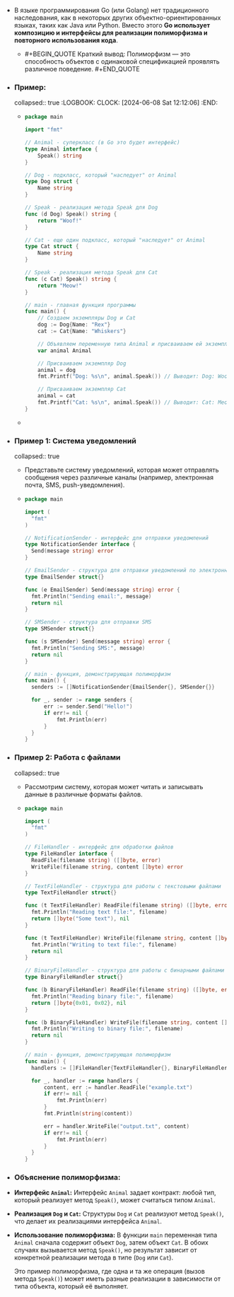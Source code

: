 - В языке программирования Go (или Golang) нет традиционного наследования, как в некоторых других объектно-ориентированных языках, таких как Java или Python. Вместо этого **Go использует композицию и интерфейсы для реализации полиморфизма и повторного использования кода**.
	- #+BEGIN_QUOTE
	  Краткий вывод:
	  Полиморфизм — это способность объектов с одинаковой спецификацией проявлять различное поведение.
	  #+END_QUOTE
- ### Пример:
  collapsed:: true
  :LOGBOOK:
  CLOCK: [2024-06-08 Sat 12:12:06]
  :END:
	- ```go
	  package main
	  
	  import "fmt"
	  
	  // Animal - суперкласс (в Go это будет интерфейс)
	  type Animal interface {
	      Speak() string
	  }
	  
	  // Dog - подкласс, который "наследует" от Animal
	  type Dog struct {
	      Name string
	  }
	  
	  // Speak - реализация метода Speak для Dog
	  func (d Dog) Speak() string {
	      return "Woof!"
	  }
	  
	  // Cat - еще один подкласс, который "наследует" от Animal
	  type Cat struct {
	      Name string
	  }
	  
	  // Speak - реализация метода Speak для Cat
	  func (c Cat) Speak() string {
	      return "Meow!"
	  }
	  
	  // main - главная функция программы
	  func main() {
	      // Создаем экземпляры Dog и Cat
	      dog := Dog{Name: "Rex"}
	      cat := Cat{Name: "Whiskers"}
	  
	      // Объявляем переменную типа Animal и присваиваем ей экземпляры Dog и Cat
	      var animal Animal
	  
	      // Присваиваем экземпляр Dog
	      animal = dog
	      fmt.Printf("Dog: %s\n", animal.Speak()) // Выводит: Dog: Woof!
	  
	      // Присваиваем экземпляр Cat
	      animal = cat
	      fmt.Printf("Cat: %s\n", animal.Speak()) // Выводит: Cat: Meow!
	  }
	  
	  ```
	-
- ### Пример 1: Система уведомлений
  collapsed:: true
	- Представьте систему уведомлений, которая может отправлять сообщения через различные каналы (например, электронная почта, SMS, push-уведомления).
	- ```go
	  package main
	  
	  import (
	  	"fmt"
	  )
	  
	  // NotificationSender - интерфейс для отправки уведомлений
	  type NotificationSender interface {
	  	Send(message string) error
	  }
	  
	  // EmailSender - структура для отправки уведомлений по электронной почте
	  type EmailSender struct{}
	  
	  func (e EmailSender) Send(message string) error {
	  	fmt.Println("Sending email:", message)
	  	return nil
	  }
	  
	  // SMSender - структура для отправки SMS
	  type SMSender struct{}
	  
	  func (s SMSender) Send(message string) error {
	  	fmt.Println("Sending SMS:", message)
	  	return nil
	  }
	  
	  // main - функция, демонстрирующая полиморфизм
	  func main() {
	  	senders := []NotificationSender{EmailSender{}, SMSender{}}
	  
	  	for _, sender := range senders {
	  		err := sender.Send("Hello!")
	  		if err!= nil {
	  			fmt.Println(err)
	  		}
	  	}
	  }
	  
	  ```
- ### Пример 2: Работа с файлами
  collapsed:: true
	- Рассмотрим систему, которая может читать и записывать данные в различные форматы файлов.
	- ```go
	  package main
	  
	  import (
	  	"fmt"
	  )
	  
	  // FileHandler - интерфейс для обработки файлов
	  type FileHandler interface {
	  	ReadFile(filename string) ([]byte, error)
	  	WriteFile(filename string, content []byte) error
	  }
	  
	  // TextFileHandler - структура для работы с текстовыми файлами
	  type TextFileHandler struct{}
	  
	  func (t TextFileHandler) ReadFile(filename string) ([]byte, error) {
	  	fmt.Println("Reading text file:", filename)
	  	return []byte("Some text"), nil
	  }
	  
	  func (t TextFileHandler) WriteFile(filename string, content []byte) error {
	  	fmt.Println("Writing to text file:", filename)
	  	return nil
	  }
	  
	  // BinaryFileHandler - структура для работы с бинарными файлами
	  type BinaryFileHandler struct{}
	  
	  func (b BinaryFileHandler) ReadFile(filename string) ([]byte, error) {
	  	fmt.Println("Reading binary file:", filename)
	  	return []byte{0x01, 0x02}, nil
	  }
	  
	  func (b BinaryFileHandler) WriteFile(filename string, content []byte) error {
	  	fmt.Println("Writing to binary file:", filename)
	  	return nil
	  }
	  
	  // main - функция, демонстрирующая полиморфизм
	  func main() {
	  	handlers := []FileHandler{TextFileHandler{}, BinaryFileHandler{}}
	  
	  	for _, handler := range handlers {
	  		content, err := handler.ReadFile("example.txt")
	  		if err!= nil {
	  			fmt.Println(err)
	  		}
	  		fmt.Println(string(content))
	  
	  		err = handler.WriteFile("output.txt", content)
	  		if err!= nil {
	  			fmt.Println(err)
	  		}
	  	}
	  }
	  
	  ```
- ### Объяснение полиморфизма:
- **Интерфейс `Animal`:**
  Интерфейс `Animal` задает контракт: любой тип, который реализует метод `Speak()`, может считаться типом `Animal`.
- **Реализация `Dog` и `Cat`:**
  Структуры `Dog` и `Cat` реализуют метод `Speak()`, что делает их реализациями интерфейса `Animal`.
- **Использование полиморфизма:**
  В функции `main` переменная типа `Animal` сначала содержит объект `Dog`, затем объект `Cat`. В обоих случаях вызывается метод `Speak()`, но результат зависит от конкретной реализации метода в типе (`Dog` или `Cat`).
  
  Это пример полиморфизма, где одна и та же операция (вызов метода `Speak()`) может иметь разные реализации в зависимости от типа объекта, который её выполняет.